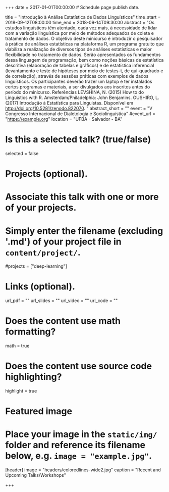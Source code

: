 +++
date = 2017-01-01T00:00:00  # Schedule page publish date.

title = "Introdução à Análise Estatística de Dados Linguísticos"
time_start = 2018-09-12T08:00:00
time_end = 2018-09-14T09:30:00
abstract = "Os estudos linguísticos têm atentado, cada vez mais, à necessidade de lidar com a variação linguística por meio de métodos adequados de coleta e tratamento de dados. O objetivo deste minicurso é introduzir o pesquisador à prática de análises estatísticas na plataforma R, um programa gratuito que viabiliza a realização de diversos tipos de análises estatísticas e maior flexibilidade no tratamento de dados. Serão apresentados os fundamentos dessa linguagem de programação, bem como noções básicas de estatística descritiva (elaboração de tabelas e gráficos) e de estatística inferencial (levantamento e teste de hipóteses por meio de testes-t, de qui-quadrado e de correlação), através de sessões práticas com exemplos de dados linguísticos. Os participantes deverão trazer um laptop e ter instalados certos programas e materiais, a ser divulgados aos inscritos antes do período do minicurso. Referências LEVSHINA, N. (2015) How to do Linguistics with R. Amsterdam/Philadelphia: John Benjamins. OUSHIRO, L. (2017) Introdução à Estatística para Linguistas. Disponível em <http://doi.org/10.5281/zenodo.822070>. "
abstract_short = ""
event = "V Congresso Internacional de Dialetologia e Sociolinguística"
#event_url = "https://example.org"
location = "UFBA - Salvador - BA"

# Is this a selected talk? (true/false)
selected = false

# Projects (optional).
#   Associate this talk with one or more of your projects.
#   Simply enter the filename (excluding '.md') of your project file in `content/project/`.
#projects = ["deep-learning"]

# Links (optional).
url_pdf = ""
url_slides = ""
url_video = ""
url_code = ""

# Does the content use math formatting?
math = true

# Does the content use source code highlighting?
highlight = true

# Featured image
# Place your image in the `static/img/` folder and reference its filename below, e.g. `image = "example.jpg"`.
[header]
image = "headers/coloredlines-wide2.jpg"
caption = "Recent and Upcoming Talks/Workshops"

+++


